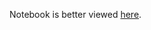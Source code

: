 Notebook is better viewed <a href="https://nbviewer.jupyter.org/github/alecgunny/airport-arrival/blob/master/airport%20arrival%20time.ipynb">here</a>.

